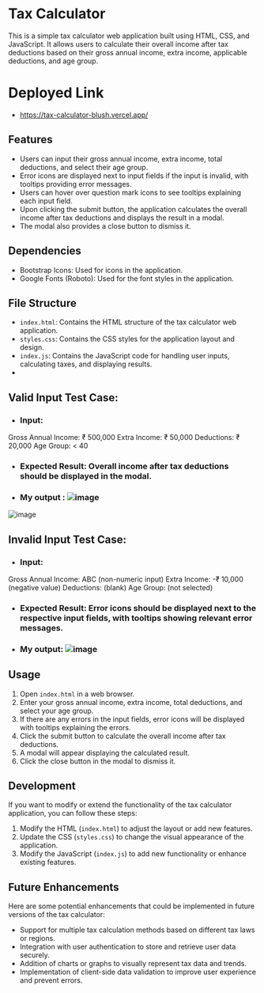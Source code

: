 
# Tax Calculator

This is a simple tax calculator web application built using HTML, CSS, and JavaScript. It allows users to calculate their overall income after tax deductions based on their gross annual income, extra income, applicable deductions, and age group.


# Deployed Link 
- https://tax-calculator-blush.vercel.app/

## Features

- Users can input their gross annual income, extra income, total deductions, and select their age group.
- Error icons are displayed next to input fields if the input is invalid, with tooltips providing error messages.
- Users can hover over question mark icons to see tooltips explaining each input field.
- Upon clicking the submit button, the application calculates the overall income after tax deductions and displays the result in a modal.
- The modal also provides a close button to dismiss it.

## Dependencies

- Bootstrap Icons: Used for icons in the application.
- Google Fonts (Roboto): Used for the font styles in the application.

## File Structure

- `index.html`: Contains the HTML structure of the tax calculator web application.
- `styles.css`: Contains the CSS styles for the application layout and design.
- `index.js`: Contains the JavaScript code for handling user inputs, calculating taxes, and displaying results.
- 
## Valid Input Test Case:

- ### Input:
Gross Annual Income: ₹ 500,000
Extra Income: ₹ 50,000
Deductions: ₹ 20,000
Age Group: < 40
- ### Expected Result: Overall income after tax deductions should be displayed in the modal.
- ### My output : ![image](https://github.com/snehalsenapati23/Tax-Calculator-Fyle/assets/78613699/bf541cf5-9bc4-4d9e-b17a-7bb8b42e0343)
![image](https://github.com/snehalsenapati23/Tax-Calculator-Fyle/assets/78613699/99cf6170-a90c-4582-9834-df9800043c6c)

## Invalid Input Test Case:

- ### Input:
Gross Annual Income: ABC (non-numeric input)
Extra Income: -₹ 10,000 (negative value)
Deductions: (blank)
Age Group: (not selected)
- ### Expected Result: Error icons should be displayed next to the respective input fields, with tooltips showing relevant error messages.
- ### My output: ![image](https://github.com/snehalsenapati23/Tax-Calculator-Fyle/assets/78613699/f1691bdf-b855-4746-946e-64a31248ee7c)


## Usage

1. Open `index.html` in a web browser.
2. Enter your gross annual income, extra income, total deductions, and select your age group.
3. If there are any errors in the input fields, error icons will be displayed with tooltips explaining the errors.
4. Click the submit button to calculate the overall income after tax deductions.
5. A modal will appear displaying the calculated result.
6. Click the close button in the modal to dismiss it.

## Development

If you want to modify or extend the functionality of the tax calculator application, you can follow these steps:

1. Modify the HTML (`index.html`) to adjust the layout or add new features.
2. Update the CSS (`styles.css`) to change the visual appearance of the application.
3. Modify the JavaScript (`index.js`) to add new functionality or enhance existing features.

## Future Enhancements

Here are some potential enhancements that could be implemented in future versions of the tax calculator:

- Support for multiple tax calculation methods based on different tax laws or regions.
- Integration with user authentication to store and retrieve user data securely.
- Addition of charts or graphs to visually represent tax data and trends.
- Implementation of client-side data validation to improve user experience and prevent errors.




